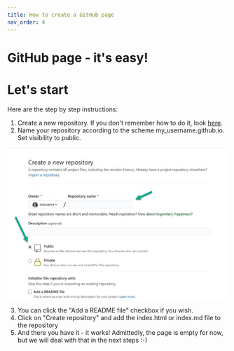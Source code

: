 ```yaml
---
title: How to create a GitHub page
nav_order: 4
---
```

GitHub page - it's easy!
====

# Let's start

Here are the step by step instructions:

1. Create a new repository. If you don't remember how to do it, look [here](how%20to%20work%20with%20github).
2. Name your repository according to the scheme my_username.github.io. Set visibility to public.

![example](repository_name.jpg)   

3. You can click the "Add a README file" checkbox if you wish.
4. Click on "Create repository" and add the index.html or index.md file to the repository
5. And there you have it - it works! Admittedly, the page is empty for now, but we will deal with that in the next steps :-)
